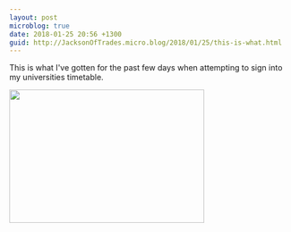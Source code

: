 ```yaml
---
layout: post
microblog: true
date: 2018-01-25 20:56 +1300
guid: http://JacksonOfTrades.micro.blog/2018/01/25/this-is-what.html
---
```

This is what I've gotten for the past few days when attempting to sign into my universities timetable.

<img src="http://JacksonOfTrades.micro.blog/uploads/2018/eb2d2a755e.jpg" width="348" height="239" />

